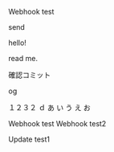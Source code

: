 Webhook test

send

hello!

read me.


確認コミット

og

１２３２
ｄ
あ
い
う
え
お

Webhook test
Webhook test2

Update test1